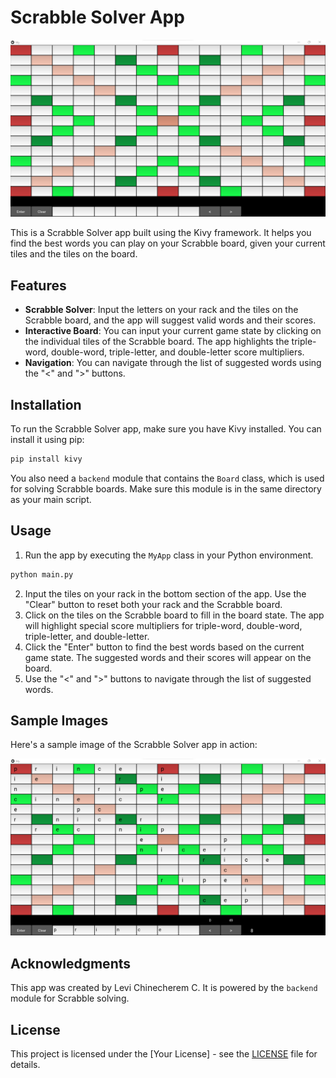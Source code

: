 
# Scrabble Solver App

![Scrabble Solver](https://github.com/Levi-Chinecherem/scrabble_solver/blob/main/sample%20output/s1.png)

This is a Scrabble Solver app built using the Kivy framework. It helps you find the best words you can play on your Scrabble board, given your current tiles and the tiles on the board.

## Features

- **Scrabble Solver**: Input the letters on your rack and the tiles on the Scrabble board, and the app will suggest valid words and their scores.
- **Interactive Board**: You can input your current game state by clicking on the individual tiles of the Scrabble board. The app highlights the triple-word, double-word, triple-letter, and double-letter score multipliers.
- **Navigation**: You can navigate through the list of suggested words using the "<" and ">" buttons.

## Installation

To run the Scrabble Solver app, make sure you have Kivy installed. You can install it using pip:

```bash
pip install kivy
```

You also need a `backend` module that contains the `Board` class, which is used for solving Scrabble boards. Make sure this module is in the same directory as your main script.

## Usage

1. Run the app by executing the `MyApp` class in your Python environment.

```bash
python main.py
```

2. Input the tiles on your rack in the bottom section of the app. Use the "Clear" button to reset both your rack and the Scrabble board.
3. Click on the tiles on the Scrabble board to fill in the board state. The app will highlight special score multipliers for triple-word, double-word, triple-letter, and double-letter.
4. Click the "Enter" button to find the best words based on the current game state. The suggested words and their scores will appear on the board.
5. Use the "<" and ">" buttons to navigate through the list of suggested words.

## Sample Images

Here's a sample image of the Scrabble Solver app in action:

![Scrabble Solver](https://github.com/Levi-Chinecherem/scrabble_solver/blob/main/sample%20output/s2.png)

## Acknowledgments

This app was created by Levi Chinecherem C. It is powered by the `backend` module for Scrabble solving.

## License

This project is licensed under the [Your License] - see the [LICENSE](LICENSE) file for details.
